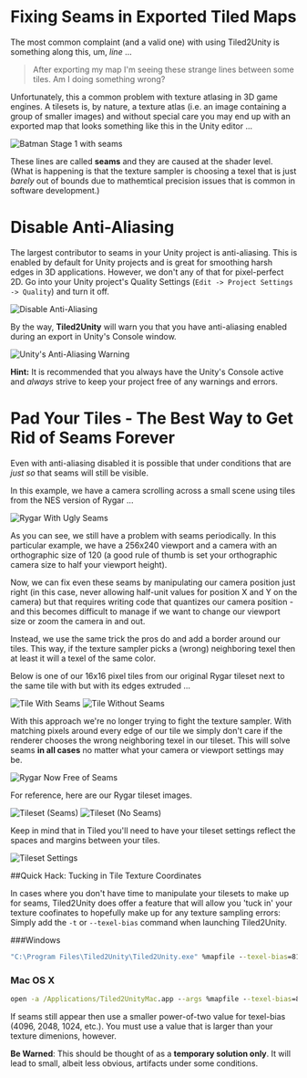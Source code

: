 # Fixing Seams in Exported Tiled Maps

The most common complaint (and a valid one) with using Tiled2Unity is something along this, um, *line* ...

> After exporting my map I'm seeing these strange lines between some tiles. Am I doing something wrong?

Unfortunately, this a common problem with texture atlasing in 3D game engines. A tilesets is, by nature, a texture atlas
(i.e. an image containing a group of smaller images) and without special care you may end up with an exported map that looks something like this in the Unity editor ...

![Batman Stage 1 with seams](img/batman-seams.png)

These lines are called **seams** and they are caused at the shader level.
(What is happening is that the texture sampler is choosing a texel that is just *barely* out of bounds due to mathemtical 
precision issues that is common in software development.)

# Disable Anti-Aliasing

The largest contributor to seams in your Unity project is anti-aliasing. This is enabled by default for Unity projects and is great for smoothing harsh edges in 3D applications.
However, we don't any of that for pixel-perfect 2D. Go into your Unity project's Quality Settings (`Edit -> Project Settings -> Quality`) and turn it off.

![Disable Anti-Aliasing](img/unity-disable-antialiasing.png)

By the way, **Tiled2Unity** will warn you that you have anti-aliasing enabled during an export in Unity's Console window.

![Unity's Anti-Aliasing Warning](img/unity-warning-antialiasing.png)

**Hint:** It is recommended that you always have the Unity's Console active and *always* strive to keep your project free of any warnings and errors.

# Pad Your Tiles - The Best Way to Get Rid of Seams Forever

Even with anti-aliasing disabled it is possible that under conditions that are *just so* that seams will still be visible.

In this example, we have a camera scrolling across a small scene using tiles from the NES version of Rygar ...

![Rygar With Ugly Seams](img/rygar-with-seams.gif)

As you can see, we still have a problem with seams periodically. In this particular example, we have a 256x240 viewport and a camera with an orthographic size of 120
(a good rule of thumb is set your orthographic camera size to half your viewport height).

Now, we can fix even these seams by manipulating our camera position just right (in this case, never allowing half-unit values for position X and Y on the camera) but that
requires writing code that quantizes our camera position - and this becomes difficult to manage if we want to change our viewport size or zoom the camera in and out.

Instead, we use the same trick the pros do and add a border around our tiles. This way, if the texture sampler picks a (wrong) neighboring texel then at least it will a texel of the same color.

Below is one of our 16x16 pixel tiles from our original Rygar tileset next to the same tile with but with its edges extruded ...

![Tile With Seams](img/rygar-tile-16x16.png) ![Tile Without Seams](img/rygar-tile-18x18.png)

With this approach we're no longer trying to fight the texture sampler. With matching pixels around every edge of our tile we simply don't care if the
renderer chooses the wrong neighboring texel in our tileset. This will solve seams **in all cases** no matter what your camera or viewport settings may be.

![Rygar Now Free of Seams](img/rygar-without-seams.gif)

For reference, here are our Rygar tileset images.

![Tileset (Seams)](img/rygar-tileset-seams.png) ![Tileset (No Seams)](img/rygar-tileset.png)

Keep in mind that in Tiled you'll need to have your tileset settings reflect the spaces and margins between your tiles.

![Tileset Settings](img/tiled-tileset-spacing.png)

##Quick Hack: Tucking in Tile Texture Coordinates

In cases where you don't have time to manipulate your tilesets to make up for seams, Tiled2Unity does offer a feature that will allow you 'tuck in' your texture coofinates
to hopefully make up for any texture sampling errors: Simply add the `-t` or `--texel-bias` command when launching Tiled2Unity.

###Windows
```bat
"C:\Program Files\Tiled2Unity\Tiled2Unity.exe" %mapfile --texel-bias=8192
```

### Mac OS X
```bat
open -a /Applications/Tiled2UnityMac.app --args %mapfile --texel-bias=8192
```

If seams still appear then use a smaller power-of-two value for texel-bias (4096, 2048, 1024, etc.). You must use a value that is larger than your texture dimenions, however.


**Be Warned**: This should be thought of as a **temporary solution only**. It will lead to small, albeit less obvious, artifacts under some conditions.

